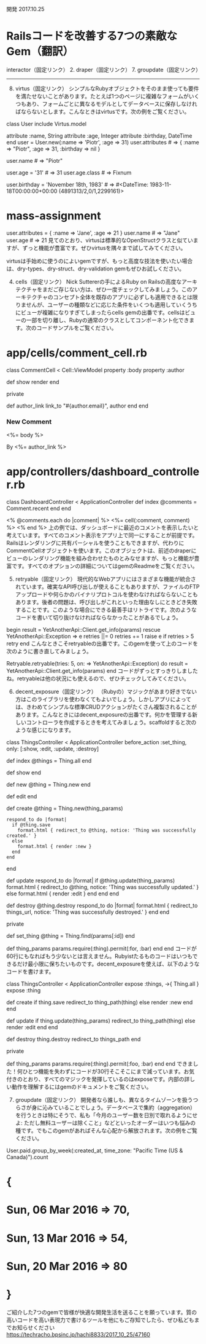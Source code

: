 開発
 2017.10.25
# Railsコードを改善する7つの素敵なGem（翻訳）

 interactor（固定リンク）
 2. draper（固定リンク）
7. groupdate（固定リンク）









----------------------------

8. virtus（固定リンク）
シンプルなRubyオブジェクトをそのまま使っても要件を満たせないことがあります。たとえば1つのページに複雑なフォームがいくつもあり、フォームごとに異なるモデルとしてデータベースに保存しなければならないとします。こんなときはvirtusです。次の例をご覧ください。

class User
  include Virtus.model

  attribute :name, String
  attribute :age, Integer
  attribute :birthday, DateTime
end
user = User.new(:name => 'Piotr', :age => 31)
user.attributes # => { :name => "Piotr", :age => 31, :birthday => nil }

user.name # => "Piotr"

user.age = '31' # => 31
user.age.class # => Fixnum

user.birthday = 'November 18th, 1983' # => #<DateTime: 1983-11-18T00:00:00+00:00 (4891313/2,0/1,2299161)>

# mass-assignment
user.attributes = { :name => 'Jane', :age => 21 }
user.name # => "Jane"
user.age  # => 21
見てのとおり、virtusは標準的なOpenStructクラスと似ていますが、ずっと機能が豊富です。ぜひvirtusを隅々まで試してみてください。

virtusは手始めに使うのによいgemですが、もっと高度な技法を使いたい場合は、dry-types、dry-struct、dry-validation gemもぜひお試しください。


4. cells（固定リンク）
Nick Suttererの手によるRuby on Railsの高度なアーキテクチャをまだご存じない方は、ぜひ一度チェックしてみましょう。このアーキテクチャのコンセプト全体を既存のアプリに必ずしも適用できるとは限りませんが、ユーザーの種類などに応じた条件をいくつも適用していくうちにビューが複雑になりすぎてしまったらcells gemの出番です。cellsはビューの一部を切り離し、Rubyの通常のクラスとしてコンポーネント化できます。次のコードサンプルをご覧ください。

# app/cells/comment_cell.rb
class CommentCell < Cell::ViewModel
  property :body
  property :author

  def show
    render
  end

  private

  def author_link
    link_to "#{author.email}", author
  end
end
<!-- app/cells/comment/show.html.erb -->
<h3>New Comment</h3>
  <%= body %>

By <%= author_link %>
# app/controllers/dashboard_controller.rb
class DashboardController < ApplicationController
  def index
    @comments = Comment.recent
  end
end
<!-- app/controllers/dashboard/index.html.erb -->
<% @comments.each do |comment| %>
  <%= cell(:comment, comment) %>
<% end %>
上の例では、ダッシュボードに最近のコメントを表示したいと考えています。すべてのコメント表示をアプリ上で同一にすることが前提です。Railsはレンダリングに共有パーシャルを使うこともできますが、代わりにCommentCellオブジェクトを使います。このオブジェクトは、前述のdraperにビューのレンダリング機能を組み合わせたものとみなせますが、もっと機能が豊富です。すべてのオプションの詳細についてはgemのReadmeをご覧ください。


5. retryable（固定リンク）
現代的なWebアプリにはさまざまな機能が統合されています。確実なAPI呼び出しが使えることもありますが、ファイルのFTPアップロードや何らかのバイナリプロトコルを使わなければならないこともあります。後者の問題は、呼び出しがこれといった理由なしにときどき失敗することです。このような場合にできる最善手はリトライです。次のようなコードを書いて切り抜けなければならなかったことがあるでしょう。

begin
  result = YetAnotherApi::Client.get_info(params)
rescue  YetAnotherApi::Exception => e
  retries ||= 0
  retries += 1
  raise e if retries > 5
  retry
end
こんなときこそretryableの出番です。このgemを使って上のコードを次のように書き直してみましょう。

Retryable.retryable(tries: 5, on: => YetAnotherApi::Exception) do
  result = YetAnotherApi::Client.get_info(params)
end
コードがずっとすっきりしましたね。retryableは他の状況にも使えるので、ぜひチェックしてみてください。


6. decent_exposure（固定リンク）
（Rubyの）マジックがあまり好きでない方はこのライブラリを使わなくてもよいでしょう。しかしアプリによっては、きわめてシンプルな標準CRUDアクションがたくさん複製されることがあります。こんなときにはdecent_exposureの出番です。何かを管理する新しいコントローラを作成するときを考えてみましょう。scaffoldすると次のような感じになります。

class ThingsController < ApplicationController
  before_action :set_thing, only: [:show, :edit, :update, :destroy]

  def index
    @things = Thing.all
  end

  def show
  end

  def new
    @thing = Thing.new
  end

  def edit
  end

  def create
    @thing = Thing.new(thing_params)

    respond_to do |format|
      if @thing.save
        format.html { redirect_to @thing, notice: 'Thing was successfully created.' }
      else
        format.html { render :new }
      end
    end
  end

  def update
    respond_to do |format|
      if @thing.update(thing_params)
        format.html { redirect_to @thing, notice: 'Thing was successfully updated.' }
      else
        format.html { render :edit }
      end
    end
  end

  def destroy
    @thing.destroy
    respond_to do |format|
      format.html { redirect_to things_url, notice: 'Thing was successfully destroyed.' }
    end
  end

  private

  def set_thing
    @thing = Thing.find(params[:id])
  end

  def thing_params
    params.require(:thing).permit(:for, :bar)
  end
end
コードが60行にもなればもう少ないとは言えません。Rubyistたるものコードはいつもできるだけ最小限に保ちたいものです。decent_exposureを使えば、以下のようなコードを書けます。

class ThingsController < ApplicationController
  expose :things, ->{ Thing.all }
  expose :thing

  def create
    if thing.save
      redirect_to thing_path(thing)
    else
      render :new
    end
  end

  def update
    if thing.update(thing_params)
      redirect_to thing_path(thing)
    else
      render :edit
    end
  end

  def destroy
    thing.destroy
    redirect_to things_path
  end

  private

  def thing_params
    params.require(:thing).permit(:foo, :bar)
  end
end
できました！何ひとつ機能を失わずにコードが30行そこそこにまで減っています。お気付きのとおり、すべてのマジックを発揮しているのはexposeです。内部の詳しい動作を理解するにはgemのドキュメントをご覧ください。


7. groupdate（固定リンク）
開発者なら誰しも、異なるタイムゾーンを扱うつらさが身に沁みていることでしょう。データベースで集約（aggregation）を行うときは特にそうで、私も「今月のユーザー数を日別で取れるようにせよ: ただし無料ユーザーは除くこと」などといったオーダーはいつも悩みの種です。でもこのgemがあればそんな心配から解放されます。次の例をご覧ください。

User.paid.group_by_week(:created_at, time_zone: "Pacific Time (US & Canada)").count
# {
#   Sun, 06 Mar 2016 => 70,
#   Sun, 13 Mar 2016 => 54,
#   Sun, 20 Mar 2016 => 80
# }
ご紹介した7つのgemで皆様が快適な開発生活を送ることを願っています。質の高いコードを高い表現力で書けるツールを他にもご存知でしたら、ぜひ私どもまでお知らせください
https://techracho.bpsinc.jp/hachi8833/2017_10_25/47160
